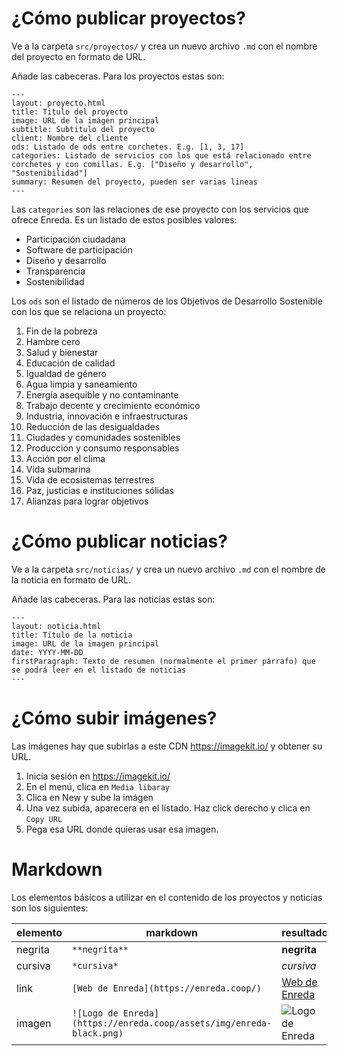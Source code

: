 # ¿Cómo publicar proyectos?

Ve a la carpeta `src/proyectos/` y crea un nuevo archivo `.md` con el nombre del proyecto en formato de URL.

Añade las cabeceras. Para los proyectos estas son:

```
---
layout: proyecto.html
title: Titulo del proyecto
image: URL de la imágen principal
subtitle: Subtitulo del proyecto
client: Nombre del cliente
ods: Listado de ods entre corchetes. E.g. [1, 3, 17]
categories: Listado de servicios con los que está relacionado entre corchetes y con comillas. E.g. ["Diseño y desarrollo", "Sostenibilidad"]
summary: Resumen del proyecto, pueden ser varias lineas
---
```

Las `categories` son las relaciones de ese proyecto con los servicios que ofrece Enreda. Es un listado de estos posibles valores:

- Participación ciudadana
- Software de participación
- Diseño y desarrollo
- Transparencia
- Sostenibilidad

Los `ods` son el listado de números de los Objetivos de Desarrollo Sostenible con los que se relaciona un proyecto:

1. Fin de la pobreza
2. Hambre cero
3. Salud y bienestar
4. Educación de calidad
5. Igualdad de género
6. Agua limpia y saneamiento
7. Energía asequible y no contaminante
8. Trabajo decente y crecimiento económico
9. Industria, innovación e infraestructuras
10. Reducción de las desigualdades
11. Ciudades y comunidades sostenibles
12. Producción y consumo responsables
13. Acción por el clima
14. Vida submarina
15. Vida de ecosistemas terrestres
16. Paz, justicias e instituciones sólidas
17. Alianzas para lograr objetivos

# ¿Cómo publicar noticias?

Ve a la carpeta `src/noticias/` y crea un nuevo archivo `.md` con el nombre de la noticia en formato de URL.

Añade las cabeceras. Para las noticias estas son:

```
---
layout: noticia.html
title: Título de la noticia
image: URL de la imagen principal
date: YYYY-MM-DD
firstParagraph: Texto de resumen (normalmente el primer párrafo) que se podrá leer en el listado de noticias
---
```

# ¿Cómo subir imágenes?

Las imágenes hay que subirlas a este CDN https://imagekit.io/ y obtener su URL.

1. Inicia sesión en https://imagekit.io/
2. En el menú, clica en `Media libaray`
3. Clica en New y sube la imágen
4. Una vez subida, aparecera en el listado. Haz click derecho y clica en `Copy URL`
5. Pega esa URL donde quieras usar esa imagen.

# Markdown

Los elementos básicos a utilizar en el contenido de los proyectos y noticias son los siguientes:

| elemento | markdown                                                             | resultado                                                          |
| -------- | -------------------------------------------------------------------- | ------------------------------------------------------------------ |
| negrita  | `**negrita**`                                                        | **negrita**                                                        |
| cursiva  | `*cursiva*`                                                        | *cursiva*                                                          |
| link     | `[Web de Enreda](https://enreda.coop/)`                              | [Web de Enreda](https://enreda.coop/)                              |
| imagen   | `![Logo de Enreda](https://enreda.coop/assets/img/enreda-black.png)` | ![Logo de Enreda](https://enreda.coop/assets/img/enreda-black.png) |
